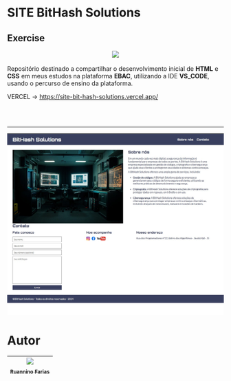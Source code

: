 # SITE BitHash Solutions

## Exercise

<p align="center">
  <img src="http://img.shields.io/static/v1?label=STATUS&message=FINALIZADO&color=GREEN&style=for-the-badge"/>
</p>

Repositório destinado a compartilhar o desenvolvimento inicial de **HTML** e **CSS** em meus estudos na plataforma **EBAC**, utilizando a IDE **VS_CODE**, usando o percurso de ensino da plataforma.

VERCEL -> https://site-bit-hash-solutions.vercel.app/

<br /><br />
___

<p align="center">
  <img src="./images/img-site.jpeg">
</p>

# Autor

| [<img src="https://avatars.githubusercontent.com/u/105193525?v=4" width=115><br><sub>Ruannino Farias</sub>](https://github.com/ruannino) 
| :---: |
